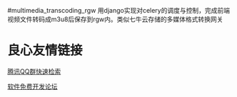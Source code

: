 #multimedia_transcoding_rgw
用django实现对celery的调度与控制，完成前端视频文件转码成m3u8后保存到rgw内。类似七牛云存储的多媒体格式转换网关

 # 良心友情链接

[腾讯QQ群快速检索](http://u.720life.cn/s/8cf73f7c)

[软件免费开发论坛](http://u.720life.cn/s/bbb01dc0)